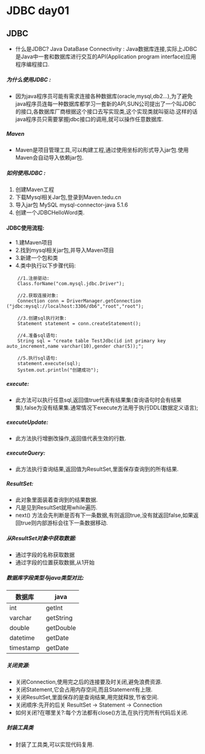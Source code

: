 # JDBC day01

## JDBC
- 什么是JDBC?
  Java DataBase Connectivity : Java数据库连接,实际上JDBC是Java中一套和数据库进行交互的API(Application program interface)应用程序编程接口.

##### 为什么使用JDBC :
- 因为java程序员可能有需求连接各种数据库(oracle,mysql,db2...),为了避免java程序员连每一种数据库都学习一套新的API,SUN公司提出了一个叫JDBC的接口,各数据库厂商根据这个接口去写实现类,这个实现类就叫驱动.这样的话java程序员只需要掌握jdbc接口的调用,就可以操作任意数据库.

##### Maven
- Maven是项目管理工具,可以构建工程,通过使用坐标的形式导入jar包.使用Maven会自动导入依赖jar包.

##### 如何使用JDBC :
1. 创建Maven工程
2. 下载Mysql相关Jar包,登录到Maven.tedu.cn
3. 导入jar包
		<dependency>
		  <groupId>MySQL</groupId>
		  <artifactId>mysql-connector-java</artifactId>
		  <version>5.1.6</version>
		</dependency>
4. 创建一个JDBCHelloWord类.

#### JDBC使用流程:
- 1.建Maven项目
- 2.找到mysql相关jar包,并导入Maven项目
- 3.新建一个包和类
- 4.类中执行以下步骤代码:
```
	//1.注册驱动:
	Class.forName("com.mysql.jdbc.Driver");

	//2.获取连接对象:
	Connection conn = DriverManager.getConnection ("jdbc:mysql://localhost:3306/db6","root","root");

	//3.创建sql执行对象:
	Statement statement = conn.createStatement();

	//4.准备sql语句:
	String sql = "create table TestJdbc(id int primary key auto_increment,name varchar(10),gender char(5));";

	//5.执行sql语句:
	statement.execute(sql);
	System.out.println("创建成功");
``` 

##### execute:
- 此方法可以执行任意sql,返回值true代表有结果集(查询语句时会有结果集),false为没有结果集.通常情况下execute方法用于执行DDL(数据定义语言);

##### executeUpdate:
- 此方法执行增删改操作,返回值代表生效的行数.

##### executeQuery:
- 此方法执行查询结果,返回值为ResultSet,里面保存查询到的所有结果.

##### ResultSet:
- 此对象里面装着查询到的结果数据.
- 凡是见到ResultSet就用while遍历.
- next() 方法会先判断是否有下一条数据,有则返回true,没有就返回false,如果返回true则内部游标会往下一条数据移动.

##### 从ResultSet对象中获取数据:
- 通过字段的名称获取数据
- 通过字段的位置获取数据,从1开始

##### 数据库字段类型与java类型对比:
|数据库|java|
|----|----|
|int|getInt|
|varchar|getString|
|double|getDouble|
|datetime|getDate|
|timestamp|getDate|

##### 关闭资源:
- 关闭Connection,使用完之后的连接要及时关闭,避免浪费资源.
- 关闭Statement,它会占用内存空间,而且Statement有上限.
- 关闭ResultSet,里面保存的是查询结果,用完就释放,节省空间.
- 关闭顺序:先开的后关
		ResultSet → Statement → Connection
- 如何关闭?在哪里关?:每个方法都有close()方法,在执行完所有代码后关闭.

##### 封装工具类
- 封装了工具类,可以实现代码复用.